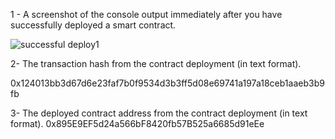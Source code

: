 1 - A screenshot of the console output immediately after you have successfully deployed a smart contract.

![successful deploy1](https://user-images.githubusercontent.com/83914557/131126990-67995b92-1a80-4f72-af62-faa0277e645f.png)

2- The transaction hash from the contract deployment (in text format).

0x124013bb3d67d6e23faf7b0f9534d3b3ff5d08e69741a197a18ceb1aaeb3b9fb

3- The deployed contract address from the contract deployment (in text format).
0x895E9EF5d24a566bF8420fb57B525a6685d91eEe

